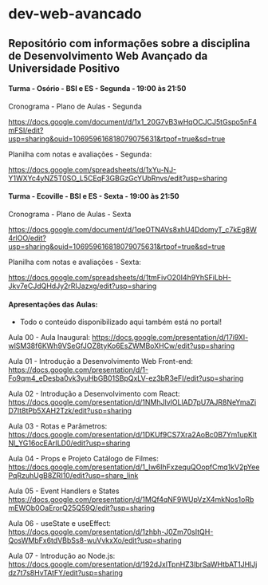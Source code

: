 # dev-web-avancado

## Repositório com informações sobre a disciplina de Desenvolvimento Web Avançado da Universidade Positivo

#### Turma - Osório - BSI e ES - Segunda - 19:00 às 21:50

Cronograma - Plano de Aulas - Segunda

https://docs.google.com/document/d/1x1_20G7vB3wHqOCJCJ5tGspo5nF4mFSI/edit?usp=sharing&ouid=106959616818079075631&rtpof=true&sd=true

Planilha com notas e avaliações - Segunda:

https://docs.google.com/spreadsheets/d/1xYu-NJ-Y1WXYc4yNZ5T0SO_L5CEqF3GBGzGcYUbRnvs/edit?usp=sharing


#### Turma - Ecoville - BSI e ES - Sexta - 19:00 às 21:50

Cronograma - Plano de Aulas - Sexta

https://docs.google.com/document/d/1qeOTNAVs8xhU4DdomyT_c7kEg8W4rlOO/edit?usp=sharing&ouid=106959616818079075631&rtpof=true&sd=true

Planilha com notas e avaliações - Sexta:

https://docs.google.com/spreadsheets/d/1tmFivO20I4h9YhSFiLbH-Jkv7eCJdQHdJy2rRIJazxg/edit?usp=sharing


#### Apresentações das Aulas:

* Todo o conteúdo disponibilizado aqui também está no portal!

Aula 00 - Aula Inaugural: https://docs.google.com/presentation/d/17i9Xl-wlSM38f6KWh9VSeGfJOZ8tyKo6EsZWMBoXHCw/edit?usp=sharing

Aula 01 - Introdução a Desenvolvimento Web Front-end: https://docs.google.com/presentation/d/1-Fo9qm4_eDesba0vk3yuHbGB01SBpQxLV-ez3bR3eFI/edit?usp=sharing

Aula 02 - Introdução a Desenvolvimento com React: https://docs.google.com/presentation/d/1NMhJlvlOLlAD7pU7AJR8NeYmaZiD7It8tPb5XAH2Tzk/edit?usp=sharing

Aula 03 - Rotas e Parâmetros: https://docs.google.com/presentation/d/1DKUf9CS7Xra2AoBc0B7Ym1upKltNl_YG16ocEArILD0/edit?usp=sharing

Aula 04 - Props e Projeto Catálogo de Filmes: https://docs.google.com/presentation/d/1_Iw6IhFxzequQOopfCmq1kV2pYeePqRzuhUgB8ZRI10/edit?usp=share_link

Aula 05 - Event Handlers e States https://docs.google.com/presentation/d/1MQf4qNF9WUpVzX4mkNos1oRbmEWOb0OaErorQ25Q59Q/edit?usp=sharing

Aula 06 - useState e useEffect: https://docs.google.com/presentation/d/1zhbh-J0Zm70sItQH-QosWMbFx6tdVBbSs8-wuVvkxXo/edit?usp=sharing

Aula 07 - Introdução ao Node.js: https://docs.google.com/presentation/d/192dJxlTpnHZ3lbrSaWHtbAT1JHlJjdz7t7s8HvTAtFY/edit?usp=sharing
